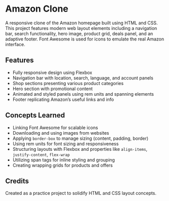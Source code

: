# Amazon Clone

A responsive clone of the Amazon homepage built using HTML and CSS. This project features modern web layout elements including a navigation bar, search functionality, hero image, product grid, deals panel, and an adaptive footer. Font Awesome is used for icons to emulate the real Amazon interface.

## Features

- Fully responsive design using Flexbox
- Navigation bar with location, search, language, and account panels
- Shop sections presenting various product categories
- Hero section with promotional content
- Animated and styled panels using rem units and spanning elements
- Footer replicating Amazon’s useful links and info

## Concepts Learned

- Linking Font Awesome for scalable icons
- Downloading and using images from websites
- Applying `border-box` to manage sizing (content, padding, border)
- Using rem units for font sizing and responsiveness
- Structuring layouts with Flexbox and properties like `align-items`, `justify-content`, `flex-wrap`
- Utilizing span tags for inline styling and grouping
- Creating wrapping grids for products and offers

## Credits
Created as a practice project to solidify HTML and CSS layout concepts.
